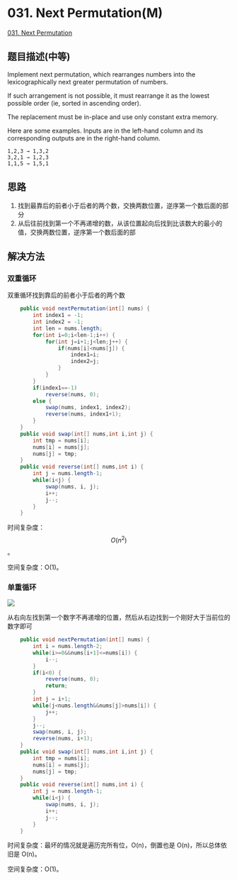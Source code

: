 # 031. Next Permutation(M)
[031. Next Permutation](https://leetcode-cn.com/problems/next-permutation/)

## 题目描述\(中等\)

Implement next permutation, which rearranges numbers into the lexicographically next greater permutation of numbers.

If such arrangement is not possible, it must rearrange it as the lowest possible order \(ie, sorted in ascending order\).

The replacement must be in-place and use only constant extra memory.

Here are some examples. Inputs are in the left-hand column and its corresponding outputs are in the right-hand column.

```
1,2,3 → 1,3,2
3,2,1 → 1,2,3
1,1,5 → 1,5,1
```

## 思路

1. 找到最靠后的前者小于后者的两个数，交换两数位置，逆序第一个数后面的部分
2. 从后往前找到第一个不再递增的数，从该位置起向后找到比该数大的最小的值，交换两数位置，逆序第一个数后面的部

## 解决方法

### 双重循环

双重循环找到靠后的前者小于后者的两个数

```java
    public void nextPermutation(int[] nums) {
        int index1 = -1;
        int index2 = -1;
        int len = nums.length;
        for(int i=0;i<len-1;i++) {
            for(int j=i+1;j<len;j++) {
                if(nums[i]<nums[j]) {
                    index1=i;
                    index2=j;
                }
            }
        }
        if(index1==-1)
            reverse(nums, 0);
        else {
            swap(nums, index1, index2);
            reverse(nums, index1+1);
        }
    }
    public void swap(int[] nums,int i,int j) {
        int tmp = nums[i];
        nums[i] = nums[j];
        nums[j] = tmp;
    }
    public void reverse(int[] nums,int i) {
        int j = nums.length-1;
        while(i<j) {
            swap(nums, i, j);
            i++;
            j--;
        }
    }
```

时间复杂度：$$ O(n^2) $$。

空间复杂度：O(1)。



### 单重循环

![](/asset/001-100/031-s-2-1.gif)

从右向左找到第一个数字不再递增的位置，然后从右边找到一个刚好大于当前位的数字即可

```java
    public void nextPermutation(int[] nums) {
        int i = nums.length-2;
        while(i>=0&&nums[i+1]<=nums[i]) {
            i--;
        }
        if(i<0) {
            reverse(nums, 0);
            return;
        }
        int j = i+1;
        while(j<nums.length&&nums[j]>nums[i]) {
            j++;
        }
        j--;
        swap(nums, i, j);
        reverse(nums, i+1);
    }
    public void swap(int[] nums,int i,int j) {
        int tmp = nums[i];
        nums[i] = nums[j];
        nums[j] = tmp;
    }
    public void reverse(int[] nums,int i) {
        int j = nums.length-1;
        while(i<j) {
            swap(nums, i, j);
            i++;
            j--;
        }
    }
```
时间复杂度：最坏的情况就是遍历完所有位，O(n)，倒置也是 O(n)，所以总体依旧是 O(n)。

空间复杂度：O(1)。


